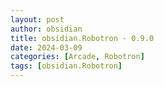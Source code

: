 ```yaml
---
layout: post
author: obsidian
title: obsidian.Robotron - 0.9.0
date: 2024-03-09
categories: [Arcade, Robotron]
tags: [obsidian.Robotron]
---
```


